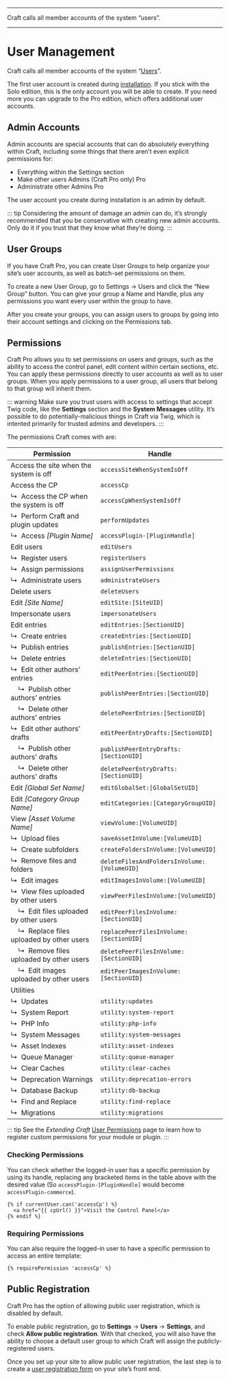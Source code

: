 - - -
Craft calls all member accounts of the system “users”.
- - -
# User Management

Craft calls all member accounts of the system “[Users](users.md)”.

The first user account is created during [installation](installation.md). If you stick with the Solo edition, this is the only account you will be able to create. If you need more you can upgrade to the Pro edition, which offers additional user accounts.

## Admin Accounts

Admin accounts are special accounts that can do absolutely everything within Craft, including some things that there aren’t even explicit permissions for:

- Everything within the Settings section
- Make other users Admins (Craft Pro only) <badge type="edition" vertical="middle" title="Administrate other Admins (Craft Pro only)">Pro</badge>
- Administrate other Admins <badge type="edition" vertical="middle" title="Craft Pro only">Pro</badge>

The user account you create during installation is an admin by default.

::: tip
Considering the amount of damage an admin can do, it’s strongly recommended that you be conservative with creating new admin accounts. Only do it if you trust that they know what they’re doing.
:::

## User Groups

If you have Craft Pro, you can create User Groups to help organize your site’s user accounts, as well as batch-set permissions on them.

To create a new User Group, go to Settings → Users and click the “New Group” button. You can give your group a Name and Handle, plus any permissions you want every user within the group to have.

After you create your groups, you can assign users to groups by going into their account settings and clicking on the Permissions tab.

## Permissions

Craft Pro allows you to set permissions on users and groups, such as the ability to access the control panel, edit content within certain sections, etc. You can apply these permissions directly to user accounts as well as to user groups. When you apply permissions to a user group, all users that belong to that group will inherit them.

::: warning
Make sure you trust users with access to settings that accept Twig code, like the **Settings** section and the **System Messages** utility. It’s possible to do potentially-malicious things in Craft via Twig, which is intented primarily for trusted admins and developers.
:::

The permissions Craft comes with are:

| Permission                                                       | Handle                                      |
| ---------------------------------------------------------------- | ------------------------------------------- |
| Access the site when the system is off                           | `accessSiteWhenSystemIsOff`                 |
| Access the CP                                                    | `accessCp`                                  |
| ↳&nbsp; Access the CP when the system is off                     | `accessCpWhenSystemIsOff`                   |
| ↳&nbsp; Perform Craft and plugin updates                         | `performUpdates`                            |
| ↳&nbsp; Access _[Plugin Name]_                                   | `accessPlugin-[PluginHandle]`               |
| Edit users                                                       | `editUsers`                                 |
| ↳&nbsp; Register users                                           | `registerUsers`                             |
| ↳&nbsp; Assign permissions                                       | `assignUserPermissions`                     |
| ↳&nbsp; Administrate users                                       | `administrateUsers`                         |
| Delete users                                                     | `deleteUsers`                               |
| Edit _[Site Name]_                                               | `editSite:[SiteUID]`                        |
| Impersonate users                                                | `impersonateUsers`                          |
| Edit entries                                                     | `editEntries:[SectionUID]`                  |
| ↳&nbsp; Create entries                                           | `createEntries:[SectionUID]`                |
| ↳&nbsp; Publish entries                                          | `publishEntries:[SectionUID]`               |
| ↳&nbsp; Delete entries                                           | `deleteEntries:[SectionUID]`                |
| ↳&nbsp; Edit other authors’ entries                              | `editPeerEntries:[SectionUID]`              |
| &nbsp;&nbsp;&nbsp; ↳&nbsp; Publish other authors’ entries        | `publishPeerEntries:[SectionUID]`           |
| &nbsp;&nbsp;&nbsp; ↳&nbsp; Delete other authors’ entries         | `deletePeerEntries:[SectionUID]`            |
| ↳&nbsp; Edit other authors’ drafts                               | `editPeerEntryDrafts:[SectionUID]`          |
| &nbsp;&nbsp;&nbsp; ↳&nbsp; Publish other authors’ drafts         | `publishPeerEntryDrafts:[SectionUID]`       |
| &nbsp;&nbsp;&nbsp; ↳&nbsp; Delete other authors’ drafts          | `deletePeerEntryDrafts:[SectionUID]`        |
| Edit _[Global Set Name]_                                         | `editGlobalSet:[GlobalSetUID]`              |
| Edit _[Category Group Name]_                                     | `editCategories:[CategoryGroupUID]`         |
| View _[Asset Volume Name]_                                       | `viewVolume:[VolumeUID]`                    |
| ↳&nbsp; Upload files                                             | `saveAssetInVolume:[VolumeUID]`             |
| ↳&nbsp; Create subfolders                                        | `createFoldersInVolume:[VolumeUID]`         |
| ↳&nbsp; Remove files and folders                                 | `deleteFilesAndFoldersInVolume:[VolumeUID]` |
| ↳&nbsp; Edit images                                              | `editImagesInVolume:[VolumeUID]`            |
| ↳&nbsp; View files uploaded by other users                       | `viewPeerFilesInVolume:[VolumeUID]`         |
| &nbsp;&nbsp;&nbsp; ↳&nbsp; Edit files uploaded by other users    | `editPeerFilesInVolume:[SectionUID]`        |
| &nbsp;&nbsp;&nbsp; ↳&nbsp; Replace files uploaded by other users | `replacePeerFilesInVolume:[SectionUID]`     |
| &nbsp;&nbsp;&nbsp; ↳&nbsp; Remove files uploaded by other users  | `deletePeerFilesInVolume:[SectionUID]`      |
| &nbsp;&nbsp;&nbsp; ↳&nbsp; Edit images uploaded by other users   | `editPeerImagesInVolume:[SectionUID]`       |
| Utilities                                                        |                                             |
| ↳&nbsp; Updates                                                  | `utility:updates`                           |
| ↳&nbsp; System Report                                            | `utility:system-report`                     |
| ↳&nbsp; PHP Info                                                 | `utility:php-info`                          |
| ↳&nbsp; System Messages                                          | `utility:system-messages`                   |
| ↳&nbsp; Asset Indexes                                            | `utility:asset-indexes`                     |
| ↳&nbsp; Queue Manager                                            | `utility:queue-manager`                     |
| ↳&nbsp; Clear Caches                                             | `utility:clear-caches`                      |
| ↳&nbsp; Deprecation Warnings                                     | `utility:deprecation-errors`                |
| ↳&nbsp; Database Backup                                          | `utility:db-backup`                         |
| ↳&nbsp; Find and Replace                                         | `utility:find-replace`                      |
| ↳&nbsp; Migrations                                               | `utility:migrations`                        |

::: tip
See the _Extending Craft_ [User Permissions](extend/user-permissions.md) page to learn how to register custom permissions for your module or plugin.
:::

### Checking Permissions

You can check whether the logged-in user has a specific permission by using its handle, replacing any bracketed items in the table above with the desired value (So `accessPlugin-[PluginHandle]` would become `accessPlugin-commerce`).

```twig
{% if currentUser.can('accessCp') %}
  <a href="{{ cpUrl() }}">Visit the Control Panel</a>
{% endif %}
```

### Requiring Permissions

You can also require the logged-in user to have a specific permission to access an entire template:

```twig
{% requirePermission 'accessCp' %}
```

## Public Registration

Craft Pro has the option of allowing public user registration, which is disabled by default.

To enable public registration, go to **Settings** → **Users** → **Settings**, and check **Allow public registration**. With that checked, you will also have the ability to choose a default user group to which Craft will assign the publicly-registered users.

Once you set up your site to allow public user registration, the last step is to create a [user registration form](https://craftcms.com/knowledge-base/front-end-user-accounts#registration-form) on your site’s front end.
